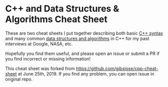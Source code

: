 # C++ and Data Structures & Algorithms Cheat Sheet

These are two cheat sheets I put together describing both basic [C++ syntax](C++%20Syntax.md) and many common [data structures and algorithms](Data%20Structures%20and%20Algorithms.md) in C++ for my past interviews at Google, NASA, etc.

Hopefully you find them useful, and please open an issue or submit a PR if you find incorrect or missing information!

This cheat sheet was forked from https://github.com/gibsjose/cpp-cheat-sheet at June 25th, 2019. If you find any problem, you can open issue in original repo.
